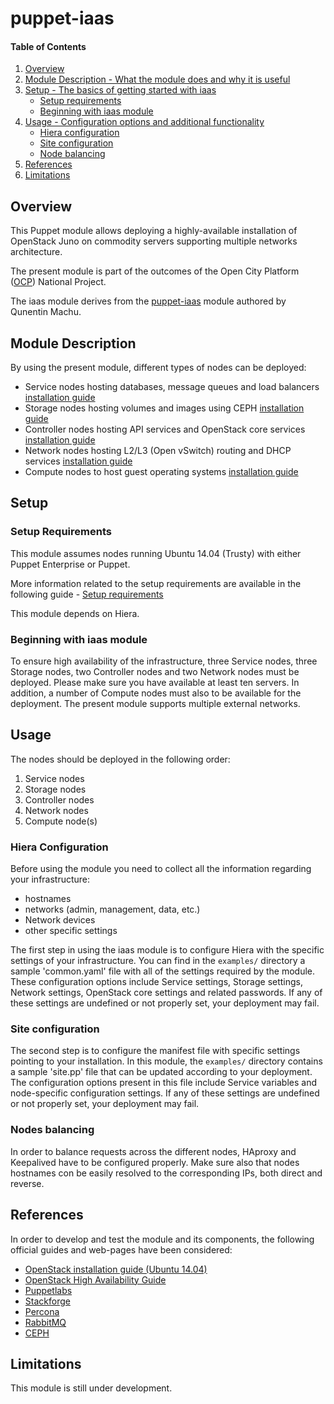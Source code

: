 # puppet-iaas

#### Table of Contents

1. [Overview](#overview)
2. [Module Description - What the module does and why it is useful](#module-description)
3. [Setup - The basics of getting started with iaas](#setup)
    * [Setup requirements](#setup-requirements)
    * [Beginning with iaas module](#beginning-with-iaas-module)
4. [Usage - Configuration options and additional functionality](#usage)
    * [Hiera configuration](#hiera-configuration)
    * [Site configuration](#site-configuration)
    * [Node balancing](#node-balancing)
5. [References](#references)
6. [Limitations](#limitations)

## Overview

This Puppet module allows deploying a highly-available installation of OpenStack Juno on commodity servers supporting multiple networks architecture.

The present module is part of the outcomes of the Open City Platform ([OCP](http://www.opencityplatform.eu/)) National Project.

The iaas module derives from the [puppet-iaas](https://github.com/Quentin-M/puppet-iaas) module authored by Qunentin Machu.

## Module Description

By using the present module, different types of nodes can be deployed:

* Service nodes hosting databases, message queues and load balancers [installation guide](https://support.ba.infn.it/redmine/projects/automaticocp/wiki/Keepalived_HAProxy_MySQLPercona_e_RabbitMQ_in_HA_su_testbed_Puppet)
* Storage nodes hosting volumes and images using CEPH [installation guide](https://support.ba.infn.it/redmine/projects/automaticocp/wiki/CEPHPuppetIAAS)
* Controller nodes hosting API services and OpenStack core services [installation guide](https://support.ba.infn.it/redmine/projects/automaticocp/wiki/OnlyControllerPuppetIAAS)
* Network nodes hosting L2/L3 (Open vSwitch) routing and DHCP services [installation guide](https://support.ba.infn.it/redmine/projects/automaticocp/wiki/NetworkPuppetIAAS)
* Compute nodes to host guest operating systems [installation guide](https://support.ba.infn.it/redmine/projects/automaticocp/wiki/ComputePuppetIAAS)

## Setup

### Setup Requirements
This module assumes nodes running Ubuntu 14.04 (Trusty) with either Puppet Enterprise or Puppet. 

More information related to the setup requirements are available in the following guide - [Setup requirements](https://support.ba.infn.it/redmine/projects/automaticocp/wiki/TestbedPuppet)

This module depends on Hiera.

### Beginning with iaas module
To ensure high availability of the infrastructure, three Service nodes, three Storage nodes, two Controller nodes and two Network nodes must be deployed. Please make sure you have available at least ten servers. 
In addition, a number of Compute nodes must also to be available for the deployment.
The present module supports multiple external networks.

## Usage

The nodes should be deployed in the following order: 
1. Service nodes
2. Storage nodes
3. Controller nodes
4. Network nodes
5. Compute node(s)

### Hiera Configuration
Before using the module you need to collect all the information regarding your infrastructure: 
* hostnames
* networks (admin, management, data, etc.)
* Network devices
* other specific settings

The first step in using the iaas module is to configure Hiera with the specific settings of your infrastructure. 
You can find in the `examples/` directory a sample 'common.yaml' file with all of the settings required by the module.
These configuration options include Service settings, Storage settings, Network settings, OpenStack core settings and related passwords.
If any of these settings are undefined or not properly set, your deployment may fail. 

### Site configuration
The second step is to configure the manifest file with specific settings pointing to your installation. 
In this module, the `examples/` directory contains a sample 'site.pp' file that can be updated according to your deployment.
The configuration options present in this file include Service variables and node-specific configuration settings.
If any of these settings are undefined or not properly set, your deployment may fail.

### Nodes balancing
In order to balance requests across the different nodes, HAproxy and Keepalived have to be configured properly. 
Make sure also that nodes hostnames con be easily resolved to the corresponding IPs, both direct and reverse.

## References
In order to develop and test the module and its components, the following official guides and web-pages have been considered:
* [OpenStack installation guide (Ubuntu 14.04)](http://docs.openstack.org/juno/install-guide/install/apt/content/)
* [OpenStack High Availability Guide](http://docs.openstack.org/ha-guide/)
* [Puppetlabs](https://docs.puppetlabs.com/)
* [Stackforge](https://forge.puppetlabs.com/stackforge)
* [Percona](https://www.percona.com/)
* [RabbitMQ](https://www.rabbitmq.com/)
* [CEPH](http://docs.ceph.com/docs/master/)

## Limitations

This module is still under development.
